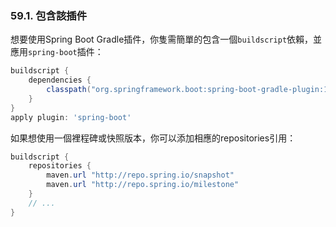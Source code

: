 ### 59.1. 包含該插件

想要使用Spring Boot Gradle插件，你隻需簡單的包含一個`buildscript`依賴，並應用`spring-boot`插件：
```gradle
buildscript {
    dependencies {
        classpath("org.springframework.boot:spring-boot-gradle-plugin:1.3.0.BUILD-SNAPSHOT")
    }
}
apply plugin: 'spring-boot'
```
如果想使用一個裡程碑或快照版本，你可以添加相應的repositories引用：
```gradle
buildscript {
    repositories {
        maven.url "http://repo.spring.io/snapshot"
        maven.url "http://repo.spring.io/milestone"
    }
    // ...
}
```
